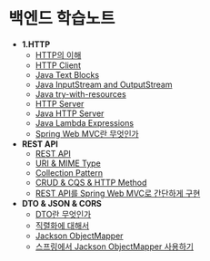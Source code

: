 # 백엔드 학습노트

- **1.HTTP**
  * [HTTP의 이해](/study/1.%20HTTP/HTTP.md)
  * [HTTP Client](/study/1.%20HTTP/HTTP%20Client.md)
  * [Java Text Blocks](/study/1.%20HTTP/Java%20Text%20Blocks.md)
  * [Java InputStream and OutputStream](/study/1.%20HTTP/Java%20InputStream%20and%20OutputStream.md)
  * [Java try-with-resources](/study/1.%20HTTP/try-with-resources.md)
  * [HTTP Server](/study/1.%20HTTP/HTTP%20Server.md)
  * [Java HTTP Server](/study/1.%20HTTP/JAVA%20HTTP%20Server.md)
  * [Java Lambda Expressions](/study/1.%20HTTP/Java%20Lambda%20Expressions.md)
  * [Spring Web MVC란 무엇인가](/study/1.%20HTTP/Spring%20Web%20MVC.md)
- **REST API** 
  * [REST API](/study/2.%20REST%20API/REST%20API.md)
  * [URI & MIME Type](/study/2.%20REST%20API/URI%20%26%20MIME%20type.md)
  * [Collection Pattern](/study/2.%20REST%20API/Collection%20Pattern.md)
  * [CRUD & CQS & HTTP Method](/study/2.%20REST%20API/CRUD%26CQS%26HTTP%20Method.md)
  * [REST API를 Spring Web MVC로 간단하게 구현](/study/2.%20REST%20API/Spring%20Web%20MVC%EB%A1%9C%20%EA%B5%AC%ED%98%84.md)
- **DTO & JSON & CORS**
  * [DTO란 무엇인가](/study/3.%20DTO%26JSON%26CORS/DTO.md)
  * [직렬화에 대해서](/study/3.%20DTO%26JSON%26CORS/Serialization.md)
  * [Jackson ObjectMapper](/study/3.%20DTO%26JSON%26CORS/ObjectMapper.md)
  * [스프링에서 Jackson ObjectMapper 사용하기](/study/3.%20DTO&JSON&CORS/Spring_Jackson%20ObjectMapper.md)